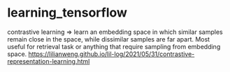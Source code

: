 # learning_tensorflow

contrastive learning
=> learn an embedding space in which similar samples remain close in the space, while dissimilar samples are far apart. Most useful for retrieval task or anything that require sampling from embedding space.
https://lilianweng.github.io/lil-log/2021/05/31/contrastive-representation-learning.html 
